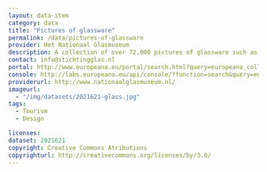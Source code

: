 ```yaml
---
layout: data-item
category: data
title: "Pictures of glassware"
permalink: /data/pictures-of-glassware
provider: Het Nationaal Glasmuseum
description: A collection of over 72,000 pictures of glassware such as bottles, glasses, vases and bowls. The collection also includes a large number of (technical) drawings of glassware.
contact: info@stichtingglas.nl 
portal: http://www.europeana.eu/portal/search.html?query=europeana_collectionName%3A2021621*&rows=24
console: http://labs.europeana.eu/api/console/?function=search&query=europeana_collectionName%3A2021621*&rows=24
providerurl: http://www.nationaalglasmuseum.nl/
imageurl:
  - "/img/datasets/2021621-glass.jpg"
tags:
  - Tourism
  - Design

licenses:
dataset: 2021621
copyright: Creative Commons Atributions
copyrighturl: http://creativecommons.org/licenses/by/3.0/
---
```


